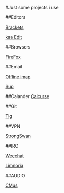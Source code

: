 #Just some projects i use

##Editors

[Brackets](brackets.io)

[kaa Edit](http://kaaedit.github.io/)


##Browsers

[FireFox](firefox.com)


##Email

[Offline imap](http://offlineimap.org/)

[Sup](http://supmua.org)

##Calander
[Calcurse](http://calcurse.org/)

##Git

[Tig](http://jonas.nitro.dk/tig/)


##VPN

[StrongSwan](http://strongswan.org/)

##IRC

[Weechat](http://www.weechat.org/)

[Limnoria](https://github.com/ProgVal/Limnoria)

##AUDIO

[CMus](http://cmus.sourceforge.net/)